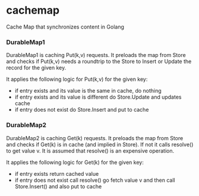 # cachemap
Cache Map that synchronizes content in Golang


### DurableMap1

DurableMap1 is caching Put(k,v) requests. It preloads the map from Store and checks if Put(k,v) needs a roundtrip to the Store to Insert or Update the record for the given key.

It applies the following logic for Put(k,v) for the given key:

- if entry exists and its value is the same in cache, do nothing
- if entry exists and its value is different do Store.Update and updates cache
- if entry does not exist do Store.Insert and put to cache



### DurableMap2

DurableMap2 is caching Get(k) requests. It preloads the map from Store and checks if Get(k) is in cache (and implied in Store). If not it calls resolve() to get value v. It is assumed that resolve() is an expensive operation.

It applies the following logic for Get(k) for the given key:

- if entry exists return cached value
- if entry does not exist call resolve() go fetch value v and then call Store.Insert() and also put to cache
